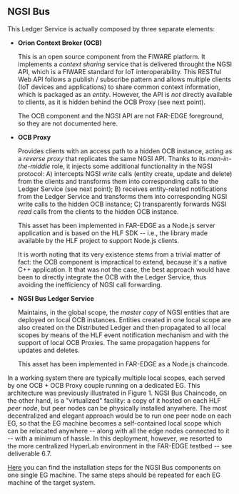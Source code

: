 NGSI Bus
--------

This Ledger Service is actually composed by three separate elements:

-   **Orion Context Broker (OCB)**

    This is an open source component from the FIWARE platform. It implements a *context sharing* service that is delivered throught the NGSI API, which is a FIWARE standard for IoT interoperability. This RESTful Web API follows a publish / subscribe pattern and allows multiple clients (IoT devices and applications) to share common context information, which is packaged as an *entity*. However, the API is *not* directly available to clients, as it is hidden behind the OCB Proxy (see next point).

    The OCB component and the NGSI API are not FAR-EDGE foreground, so they are not documented here.

-   **OCB Proxy**

    Provides clients with an access path to a hidden OCB instance, acting as a *reverse proxy* that replicates the same NGSI API. Thanks to its *man-in-the-middle* role, it injects some additional functionality in the NGSI protocol: A) intercepts NGSI *write* calls (entity create, update and delete) from the clients and transforms them into corresponding calls to the Ledger Service (see next point); B) receives entity-related notifications from the Ledger Service and transforms them into corresponding NGSI write calls to the hidden OCB instance; C) transparently forwards NGSI *read* calls from the clients to the hidden OCB instance.

    This asset has been implemented in FAR-EDGE as a Node.js server application and is based on the HLF SDK -- i.e., the library made available by the HLF project to support Node.js clients.

    It is worth noting that its very existence stems from a trivial matter of fact: the OCB component is impractical to extend, because it's a native C++ application. It that was not the case, the best approach would have been to directly integrate the OCB with the Ledger Service, thus avoiding the inefficiency of NGSI call forwarding.

-   **NGSI Bus Ledger Service**

    Maintains, in the global scope, the *master copy* of NGSI entities that are deployed on local OCB instances. Entities created in one local scope are also created on the Distributed Ledger and then propagated to all local scopes by means of the HLF event notification mechanism and with the support of local OCB Proxies. The same propagation happens for updates and deletes.

    This asset has been implemented in FAR-EDGE as a Node.js chaincode.

In a working system there are typically multiple local scopes, each served by one OCB + OCB Proxy couple running on a dedicated EG. This architecture was previously illustrated in Figure 1. NGSI Bus Chaincode, on the other hand, is a "virtualized" facility: a copy of it hosted on each HLF *peer node*, but peer nodes can be physically installed anywhere. The most decentralized and elegant approach would be to run one peer node on each EG, so that the EG machine becomes a self-contained local scope which can be relocated anywhere -- along with all the edge nodes connected to it -- with a minimum of hassle. In this deployment, however, we resorted to the more centralized HyperLab environment in the FAR-EDGE testbed -- see deliverable 6.7.

[Here](https://github.com/far-edge/DistributedLedger/tree/develop/ngsi-bus/client) you can find the installation steps for the NGSI Bus components on one single EG machine. The same steps should be repeated for each EG machine of the target system.
